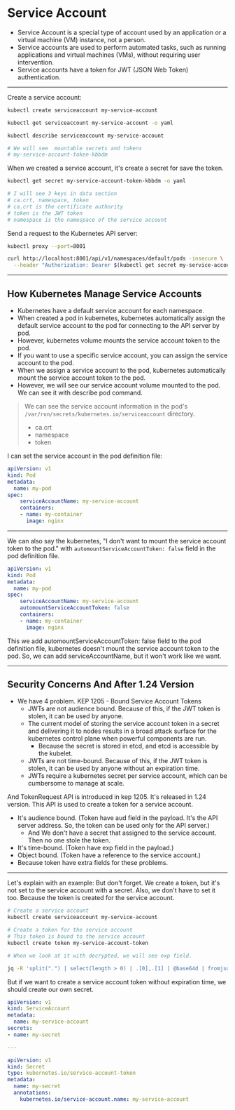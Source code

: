 # Service Account
- Service Account is a special type of account used by an application or a virtual machine (VM) instance, not a person.
- Service accounts are used to perform automated tasks, such as running applications and virtual machines (VMs), without requiring user intervention.
- Service accounts have a token for JWT (JSON Web Token) authentication.

---

Create a service account:
```bash
kubectl create serviceaccount my-service-account

kubectl get serviceaccount my-service-account -o yaml

kubectl describe serviceaccount my-service-account

# We will see  mountable secrets and tokens
# my-service-account-token-kbbdm
```

When we created a service account, it's create a secret for save the token.

```bash
kubectl get secret my-service-account-token-kbbdm -o yaml

# I will see 3 keys in data section
# ca.crt, namespace, token
# ca.crt is the certificate authority
# token is the JWT token
# namespace is the namespace of the service account
```

Send a request to the Kubernetes API server:

```bash
kubectl proxy --port=8001

curl http://localhost:8001/api/v1/namespaces/default/pods -insecure \
  --header "Authorization: Bearer $(kubectl get secret my-service-account-token-kbbdm -o jsonpath={.data.token} | base64 -d)"
```

---

## How Kubernetes Manage Service Accounts
- Kubernetes have a default service account for each namespace.
- When created a pod in kubernetes, kubernetes automatically assign the default service account to the pod for connecting to the API server by pod.
- However, kubernetes volume mounts the service account token to the pod.
- If you want to use a specific service account, you can assign the service account to the pod.
- When we assign a service account to the pod, kubernetes automatically mount the service account token to the pod.
- However, we will see our service account volume mounted to the pod. We can see it with describe pod command.

> We can see the service account information in the pod's `/var/run/secrets/kubernetes.io/serviceaccount` directory.
> - ca.crt
> - namespace
> - token

I can set the service account in the pod definition file:

```yaml
apiVersion: v1
kind: Pod
metadata:
  name: my-pod
spec:
    serviceAccountName: my-service-account
    containers:
    - name: my-container
      image: nginx
```

---

We can also say the kubernetes, "I don't want to mount the service account token to the pod." with `automountServiceAccountToken: false` field in the pod definition file.

```yaml
apiVersion: v1
kind: Pod
metadata:
  name: my-pod
spec:
    serviceAccountName: my-service-account
    automountServiceAccountToken: false
    containers:
    - name: my-container
      image: nginx
```

This we add automountServiceAccountToken: false field to the pod definition file, kubernetes doesn't mount the service account token to the pod.
So, we can add serviceAccountName, but it won't work like we want.

---

## Security Concerns And After 1.24 Version
- We have 4 problem. KEP 1205 - Bound Service Account Tokens
  - JWTs are not audience bound. Because of this, if the JWT token is stolen, it can be used by anyone.
  - The current model of storing the service account token in a secret and delivering it to nodes results in a broad attack surface for the kubernetes control plane when powerful components are run.
    - Because the secret is stored in etcd, and etcd is accessible by the kubelet.
  - JWTs are not time-bound. Because of this, if the JWT token is stolen, it can be used by anyone without an expiration time.
  - JWTs require a kubernetes secret per service account, which can be cumbersome to manage at scale.

And TokenRequest API is introduced in kep 1205. It's released in 1.24 version. This API is used to create a token for a service account.

- It's audience bound. (Token have aud field in the payload. It's the API server address. So, the token can be used only for the API server.)
  - And We don't have a secret that assigned to the service account. Then no one stole the token.
- It's time-bound. (Token have exp field in the payload.)
- Object bound. (Token have a reference to the service account.)
- Because token have extra fields for these problems.

---

Let's explain with an example:
But don't forget. We create a token, but it's not set to the service account with a secret. Also, we don't have to set it too. Because the token is created for the service account.

```bash
# Create a service account
kubectl create serviceaccount my-service-account

# Create a token for the service account
# This token is bound to the service account
kubectl create token my-service-account-token

# When we look at it with decrypted, we will see exp field.

jq -R 'split(".") | select(length > 0) | .[0],.[1] | @base64d | fromjson' <<< eyJhbG....
```

But if we want to create a service account token without expiration time, we should create our own secret.

```yaml
apiVersion: v1
kind: ServiceAccount
metadata:
  name: my-service-account
secrets:
- name: my-secret

---

apiVersion: v1
kind: Secret
type: kubernetes.io/service-account-token
metadata:
  name: my-secret
  annotations:
    kubernetes.io/service-account.name: my-service-account
```
